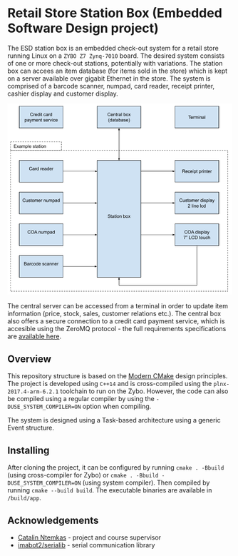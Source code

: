 # Retail Store Station Box (Embedded Software Design project)

The ESD station box is an embedded check-out system for a retail store running Linux on a `ZYBO Z7 Zynq-7010` board. The desired system consists of one or more check-out stations, potentially with variations. The station box can accees an item database (for items sold in the store) which is kept on a server available over gigabit Ethernet in the store. The system is comprised of a barcode scanner, numpad, card reader, receipt printer, cashier display and customer display.

![station-box][img-station-box]

The central server can be accessed from a terminal in order to update item information (price, stock, sales, customer relations etc.). The central box also offers a secure connection to a credit card payment service, which is accesible using the ZeroMQ protocol - the full requirements specifications are [available here][req-specs].

## Overview

This repository structure is based on the [Modern CMake][modern-cmake] design principles. The project is developed using `C++14` and is cross-compiled using the `plnx-2017.4-arm-6.2.1` toolchain to run on the Zybo. However, the code can also be compiled using a regular compiler by using the `-DUSE_SYSTEM_COMPILER=ON` option when compiling.

The system is designed using a Task-based architecture using a generic Event structure.

## Installing

After cloning the project, it can be configured by running `cmake . -Bbuild` (using cross-compiler for Zybo) or `cmake . -Bbuild -DUSE_SYSTEM_COMPILER=ON` (using system compiler). Then compiled by running `cmake --build build`. The executable binaries are available in `/build/app`.

## Acknowledgements

- [Catalin Ntemkas][ref-catalin] - project and course supervisor
- [imabot2/serialib][ref-serialib] - serial communication library

<!-- LINKS -->

[modern-cmake]: https://cliutils.gitlab.io/modern-cmake/
[img-station-box]: /assets/img/esd-stationbox-system-diagram.png
[req-specs]: /assets/docs/requirements-specification.pdf
[ref-catalin]: https://portal.findresearcher.sdu.dk/da/persons/can
[ref-serialib]: https://github.com/imabot2/serialib
